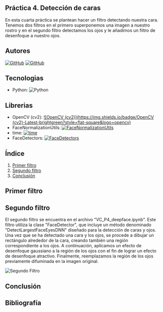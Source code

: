 ## Práctica 4. Detección de caras

En esta cuarta práctica se plantean hacer un filtro detectando nuestra cara. Tenemos dos filtros en el primero superponemos una imagen a nuestro rostro y en el segundo filtro detectamos los ojos y le añadimos un filtro de desenfoque a nuestro ojos.

## Autores
[![GitHub](https://img.shields.io/badge/GitHub-Ana%20del%20Carmen%20Santana%20Ojeda-red?style=flat-square&logo=github)](https://github.com/AnaSantana016)
[![GitHub](https://img.shields.io/badge/GitHub-Pablo%20Santana-blue?style=flat-square&logo=github)](https://github.com/pablosanttanaa)

## Tecnologias
  -  Python: ![Python](https://img.shields.io/badge/Python-3.x-blue?style=flat-square&logo=python)

## Librerias 
  - OpenCV (cv2): [![OpenCV (cv2)](https://img.shields.io/badge/OpenCV (cv2)-Latest-brightgreen?style=flat-square&logo=opencv)](https://opencv.org/)
  - FaceNormalizationUtils: [![FaceNormalizationUtils](https://img.shields.io/badge/FaceNormalizationUtils-Latest-blue?style=flat-square)](https://github.com/tu_usuario/FaceNormalizationUtils)
  - time: [![time](https://img.shields.io/badge/time-Latest-blue?style=flat-square)](https://github.com/tu_usuario/time)
  - FaceDetectors: [![FaceDetectors](https://img.shields.io/badge/FaceDetectors-Latest-blue?style=flat-square)](https://github.com/tu_usuario/FaceDetectors)


## Índice

1. [Primer filtro](#primer-filtro)
2. [Segundo filtro](#segundo-filtro)
3. [Conclusión](#conclusión)

## Primer filtro



## Segundo filtro

El segundo filtro se encuentra en el archivo "VC_P4_deepface.ipynb". Este filtro utiliza la clase "FaceDetector", que incluye un método denominado "DetectLargestFaceEyesDNN" diseñado para la detección de caras y ojos. Una vez que se ha detectado una cara y los ojos, se procede a dibujar un rectángulo alrededor de la cara, creando también una región correspondiente a los ojos. A continuación, aplicamos un efecto de desenfoque gaussiano a la región de los ojos con el fin de lograr un efecto de desenfoque atractivo. Finalmente, reemplazamos la región de los ojos previamente difuminada en la imagen original.

![Segundo Filtro](segundo-filtro.gif)

## Conclusión



## Bibliografía


